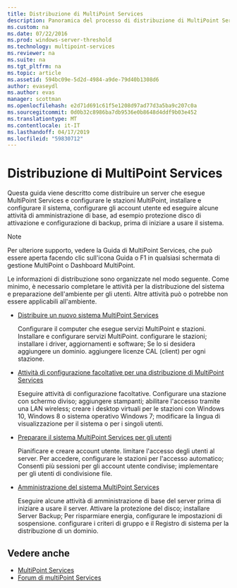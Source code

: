 ```yaml
---
title: Distribuzione di MultiPoint Services
description: Panoramica del processo di distribuzione di MultiPoint Services
ms.custom: na
ms.date: 07/22/2016
ms.prod: windows-server-threshold
ms.technology: multipoint-services
ms.reviewer: na
ms.suite: na
ms.tgt_pltfrm: na
ms.topic: article
ms.assetid: 594bc09e-5d2d-4984-a9de-79d40b1308d6
author: evaseydl
ms.author: evas
manager: scottman
ms.openlocfilehash: e2d71d691c61f5e1208d97ad77d3a5ba9c207c0a
ms.sourcegitcommit: 0d0b32c8986ba7db9536e0b8648d4ddf9b03e452
ms.translationtype: MT
ms.contentlocale: it-IT
ms.lasthandoff: 04/17/2019
ms.locfileid: "59830712"
---
```

# <a name="deploying-multipoint-services"></a>Distribuzione di MultiPoint Services
Questa guida viene descritto come distribuire un server che esegue MultiPoint Services e configurare le stazioni MultiPoint, installare e configurare il sistema, configurare gli account utente ed eseguire alcune attività di amministrazione di base, ad esempio protezione disco di attivazione e configurazione di backup, prima di iniziare a usare il sistema.  
  
> [!NOTE]  
> Per ulteriore supporto, vedere la Guida di MultiPoint Services, che può essere aperta facendo clic sull'icona Guida o F1 in qualsiasi schermata di gestione MultiPoint o Dashboard MultiPoint.  
  
Le informazioni di distribuzione sono organizzate nel modo seguente. Come minimo, è necessario completare le attività per la distribuzione del sistema e preparazione dell'ambiente per gli utenti. Altre attività può o potrebbe non essere applicabili all'ambiente. 
-   [Distribuire un nuovo sistema MultiPoint Services](Deploy-a-new-MultiPoint-services-system.md)  
  
    Configurare il computer che esegue servizi MultiPoint e stazioni. Installare e configurare servizi MultiPoint. configurare le stazioni; installare i driver, aggiornamenti e software; Se lo si desidera aggiungere un dominio. aggiungere licenze CAL (client) per ogni stazione.  
  
-   [Attività di configurazione facoltative per una distribuzione di MultiPoint Services](Optional-configuration-tasks-for-a-MultiPoint-services-deployment.md)  
  
    Eseguire attività di configurazione facoltative. Configurare una stazione con schermo diviso; aggiungere stampanti; abilitare l'accesso tramite una LAN wireless; creare i desktop virtuali per le stazioni con Windows 10, Windows 8 o sistema operativo Windows 7; modificare la lingua di visualizzazione per il sistema o per i singoli utenti.  
  
-   [Preparare il sistema MultiPoint Services per gli utenti](Prepare-your-MultiPoint-services-system-for-users.md)  
  
    Pianificare e creare account utente. limitare l'accesso degli utenti al server. Per accedere, configurare le stazioni per l'accesso automatico; Consenti più sessioni per gli account utente condivise; implementare per gli utenti di condivisione file.  
  
-   [Amministrazione del sistema MultiPoint Services](System-administration-in-MultiPoint-services.md)  
  
    Eseguire alcune attività di amministrazione di base del server prima di iniziare a usare il server. Attivare la protezione del disco; installare Server Backup; Per risparmiare energia, configurare le impostazioni di sospensione. configurare i criteri di gruppo e il Registro di sistema per la distribuzione di un dominio.  
  
## <a name="see-also"></a>Vedere anche  
  
- [MultiPoint Services](MultiPoint-Services.md)
-   [Forum di multiPoint Services](https://social.technet.microsoft.com/Forums/windowsserver/home?forum=windowsmultipointserver&filter=alltypes&sort=lastpostdesc)  
  
